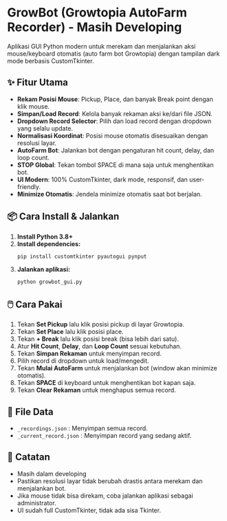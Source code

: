 # GrowBot (Growtopia AutoFarm Recorder) - Masih Developing

Aplikasi GUI Python modern untuk merekam dan menjalankan aksi mouse/keyboard otomatis (auto farm bot Growtopia) dengan tampilan dark mode berbasis CustomTkinter.

## ✨ Fitur Utama
- **Rekam Posisi Mouse**: Pickup, Place, dan banyak Break point dengan klik mouse.
- **Simpan/Load Record**: Kelola banyak rekaman aksi ke/dari file JSON.
- **Dropdown Record Selector**: Pilih dan load record dengan dropdown yang selalu update.
- **Normalisasi Koordinat**: Posisi mouse otomatis disesuaikan dengan resolusi layar.
- **AutoFarm Bot**: Jalankan bot dengan pengaturan hit count, delay, dan loop count.
- **STOP Global**: Tekan tombol SPACE di mana saja untuk menghentikan bot.
- **UI Modern**: 100% CustomTkinter, dark mode, responsif, dan user-friendly.
- **Minimize Otomatis**: Jendela minimize otomatis saat bot berjalan.

## 📦 Cara Install & Jalankan
1. **Install Python 3.8+**
2. **Install dependencies:**
   ```bash
   pip install customtkinter pyautogui pynput
   ```
3. **Jalankan aplikasi:**
   ```bash
   python growbot_gui.py
   ```

## 🖱️ Cara Pakai
1. Tekan **Set Pickup** lalu klik posisi pickup di layar Growtopia.
2. Tekan **Set Place** lalu klik posisi place.
3. Tekan **+ Break** lalu klik posisi break (bisa lebih dari satu).
4. Atur **Hit Count**, **Delay**, dan **Loop Count** sesuai kebutuhan.
5. Tekan **Simpan Rekaman** untuk menyimpan record.
6. Pilih record di dropdown untuk load/mengedit.
7. Tekan **Mulai AutoFarm** untuk menjalankan bot (window akan minimize otomatis).
8. Tekan **SPACE** di keyboard untuk menghentikan bot kapan saja.
9. Tekan **Clear Rekaman** untuk menghapus semua record.

## 📁 File Data
- `_recordings.json` : Menyimpan semua record.
- `_current_record.json` : Menyimpan record yang sedang aktif.

## 📝 Catatan
- Masih dalam developing
- Pastikan resolusi layar tidak berubah drastis antara merekam dan menjalankan bot.
- Jika mouse tidak bisa direkam, coba jalankan aplikasi sebagai administrator.
- UI sudah full CustomTkinter, tidak ada sisa Tkinter.
